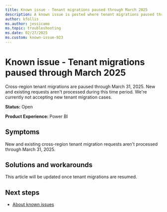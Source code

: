 ```yaml
---
title: Known issue - Tenant migrations paused through March 2025
description: A known issue is posted where tenant migrations paused through March 2025.
author: kfollis
ms.author: jessicamo
ms.topic: troubleshooting  
ms.date: 02/27/2025
ms.custom: known-issue-923
---
```


# Known issue - Tenant migrations paused through March 2025

Cross-region tenant migrations are paused through March 31, 2025. New and existing requests aren't processed during this time period. We're currently not accepting new tenant migration cases.

**Status:** Open

**Product Experience:** Power BI

## Symptoms

New and existing cross-region tenant migration requests aren't processed through March 31, 2025.

## Solutions and workarounds

This article will be updated once tenant migrations are resumed.

## Next steps

- [About known issues](https://support.fabric.microsoft.com/known-issues)